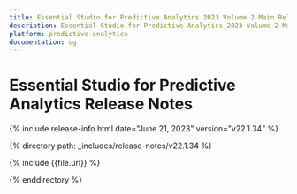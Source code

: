 ```yaml
---
title: Essential Studio for Predictive Analytics 2023 Volume 2 Main Release Release Notes  
description: Essential Studio for Predictive Analytics 2023 Volume 2 Main Release Release Notes  
platform: predictive-analytics
documentation: ug
---
```


# Essential Studio for Predictive Analytics  Release Notes  

{% include release-info.html date="June 21, 2023"  version="v22.1.34" %} 

{% directory path: _includes/release-notes/v22.1.34 %}

{% include {{file.url}} %}

{% enddirectory %}